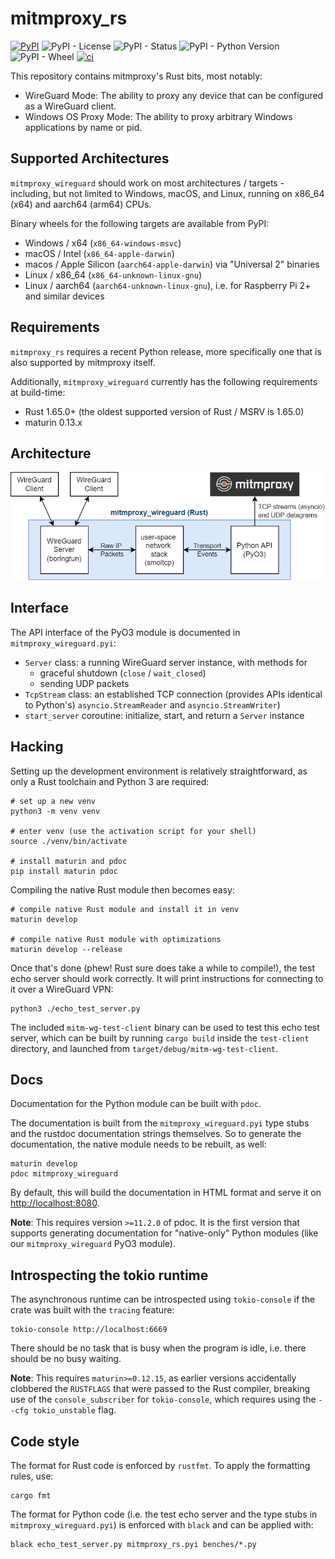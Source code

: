# mitmproxy_rs

[![PyPI](https://shields.mitmproxy.org/pypi/v/mitmproxy-wireguard)](https://pypi.org/project/mitmproxy-wireguard/)
![PyPI - License](https://shields.mitmproxy.org/pypi/l/mitmproxy-wireguard)
![PyPI - Status](https://shields.mitmproxy.org/pypi/status/mitmproxy-wireguard)
![PyPI - Python Version](https://shields.mitmproxy.org/pypi/pyversions/mitmproxy-wireguard)
![PyPI - Wheel](https://shields.mitmproxy.org/pypi/wheel/mitmproxy-wireguard)
[![ci](https://github.com/mitmproxy/mitmproxy_rs/actions/workflows/ci.yml/badge.svg)](https://github.com/mitmproxy/mitmproxy_rs/actions/workflows/ci.yml)

This repository contains mitmproxy's Rust bits, most notably:

 - WireGuard Mode: The ability to proxy any device that can be configured as a WireGuard client.
 - Windows OS Proxy Mode: The ability to proxy arbitrary Windows applications by name or pid.

## Supported Architectures

`mitmproxy_wireguard` should work on most architectures / targets - including,
but not limited to Windows, macOS, and Linux, running on x86_64 (x64) and
aarch64 (arm64) CPUs.

Binary wheels for the following targets are available from PyPI:

- Windows / x64 (`x86_64-windows-msvc`)
- macOS / Intel (`x86_64-apple-darwin`)
- macos / Apple Silicon (`aarch64-apple-darwin`) via "Universal 2" binaries
- Linux / x86_64 (`x86_64-unknown-linux-gnu`)
- Linux / aarch64 (`aarch64-unknown-linux-gnu`), i.e. for Raspberry Pi 2+ and similar devices

## Requirements

`mitmproxy_rs` requires a recent Python release, 
more specifically one that is also supported by mitmproxy itself.

Additionally, `mitmproxy_wireguard` currently has the following requirements at
build-time:

- Rust 1.65.0+ (the oldest supported version of Rust / MSRV is 1.65.0)
- maturin 0.13.x

## Architecture

![library architecture](architecture.png)

## Interface

The API interface of the PyO3 module is documented in `mitmproxy_wireguard.pyi`:

- `Server` class: a running WireGuard server instance, with methods for
  - graceful shutdown (`close` / `wait_closed`)
  - sending UDP packets
- `TcpStream` class: an established TCP connection (provides APIs identical to
  Python's)
  `asyncio.StreamReader` and `asyncio.StreamWriter`)
- `start_server` coroutine: initialize, start, and return a `Server` instance

## Hacking

Setting up the development environment is relatively straightforward,
as only a Rust toolchain and Python 3 are required:

```shell
# set up a new venv
python3 -m venv venv

# enter venv (use the activation script for your shell)
source ./venv/bin/activate

# install maturin and pdoc
pip install maturin pdoc
```

Compiling the native Rust module then becomes easy:

```shell
# compile native Rust module and install it in venv
maturin develop

# compile native Rust module with optimizations
maturin develop --release
```

Once that's done (phew! Rust sure does take a while to compile!), the test
echo server should work correctly. It will print instructions for connecting to
it over a WireGuard VPN:

```shell
python3 ./echo_test_server.py
```

The included `mitm-wg-test-client` binary can be used to test this echo test
server, which can be built by running `cargo build` inside the `test-client`
directory, and launched from `target/debug/mitm-wg-test-client`.

## Docs

Documentation for the Python module can be built with `pdoc`.

The documentation is built from the `mitmproxy_wireguard.pyi` type stubs and the
rustdoc documentation strings themselves. So to generate the documentation, the
native module needs to be rebuilt, as well:

```shell
maturin develop
pdoc mitmproxy_wireguard
```

By default, this will build the documentation in HTML format and serve it on
<http://localhost:8080>.

**Note**: This requires version `>=11.2.0` of pdoc. It is the first version that
supports generating documentation for "native-only" Python modules (like our
`mitmproxy_wireguard` PyO3 module).

## Introspecting the tokio runtime

The asynchronous runtime can be introspected using `tokio-console` if the crate
was built with the `tracing` feature:

```shell
tokio-console http://localhost:6669
```

There should be no task that is busy when the program is idle, i.e. there should
be no busy waiting.

**Note**: This requires `maturin>=0.12.15`, as earlier versions accidentally
clobbered the `RUSTFLAGS` that were passed to the Rust compiler, breaking use
of the `console_subscriber` for `tokio-console`, which requires using the
`--cfg tokio_unstable` flag.

## Code style

The format for Rust code is enforced by `rustfmt`.
To apply the formatting rules, use:

```shell
cargo fmt
```

The format for Python code (i.e. the test echo server and the type stubs in
`mitmproxy_wireguard.pyi`) is enforced with `black` and can be applied with:

```shell
black echo_test_server.py mitmproxy_rs.pyi benches/*.py
```

